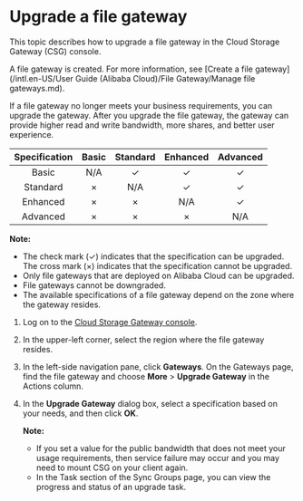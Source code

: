 # Upgrade a file gateway

This topic describes how to upgrade a file gateway in the Cloud Storage Gateway \(CSG\) console.

A file gateway is created. For more information, see [Create a file gateway](/intl.en-US/User Guide (Alibaba Cloud)/File Gateway/Manage file gateways.md).

If a file gateway no longer meets your business requirements, you can upgrade the gateway. After you upgrade the file gateway, the gateway can provide higher read and write bandwidth, more shares, and better user experience.

|Specification|Basic|Standard|Enhanced|Advanced|
|:-----------:|:---:|:------:|:------:|:------:|
|Basic|N/A|✓|✓|✓|
|Standard|×|N/A|✓|✓|
|Enhanced|×|×|N/A|✓|
|Advanced|×|×|×|N/A|

**Note:**

-   The check mark \(✓\) indicates that the specification can be upgraded. The cross mark \(×\) indicates that the specification cannot be upgraded.
-   Only file gateways that are deployed on Alibaba Cloud can be upgraded.
-   File gateways cannot be downgraded.
-   The available specifications of a file gateway depend on the zone where the gateway resides.

1.  Log on to the [Cloud Storage Gateway console](https://sgwnew.console.aliyun.com/).

2.  In the upper-left corner, select the region where the file gateway resides.

3.  In the left-side navigation pane, click **Gateways**. On the Gateways page, find the file gateway and choose **More** \> **Upgrade Gateway** in the Actions column.

4.  In the **Upgrade Gateway** dialog box, select a specification based on your needs, and then click **OK**.

    **Note:**

    -   If you set a value for the public bandwidth that does not meet your usage requirements, then service failure may occur and you may need to mount CSG on your client again.
    -   In the Task section of the Sync Groups page, you can view the progress and status of an upgrade task.

